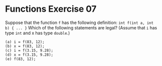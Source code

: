 # Functions Exercise 07

Suppose that the function `f` has the following definition:
```int f(int a, int b) { ... }```
Which of the following statements are legal? (Assume that `i` has type `int` and x has type `double`.)

```text
(a) i = f(83, 12);
(b) x = f(83, 12);
(c) i = f(3.15, 9.28);
(d) x = f(3.15, 9.28);
(e) f(83, 12);
```
